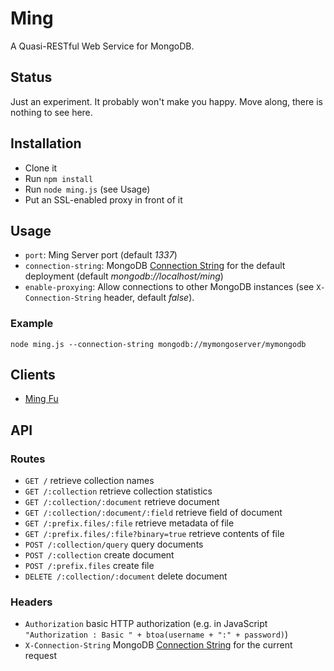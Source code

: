 Ming
====

A Quasi-RESTful Web Service for MongoDB.

Status
------

Just an experiment. It probably won't make you happy. Move along, there is nothing to see here.

Installation
------------

- Clone it
- Run `npm install`
- Run `node ming.js` (see Usage)
- Put an SSL-enabled proxy in front of it

Usage
-----

- `port`: Ming Server port (default *1337*)
- `connection-string`: MongoDB [Connection String](http://docs.mongodb.org/manual/reference/connection-string/) for the default deployment (default *mongodb://localhost/ming*)
- `enable-proxying`: Allow connections to other MongoDB instances (see `X-Connection-String` header, default *false*).

### Example

    node ming.js --connection-string mongodb://mymongoserver/mymongodb

Clients
-------

- [Ming Fu](https://bitbucket.org/agrueneberg/ming-fu)

API
---

### Routes

- `GET /` retrieve collection names
- `GET /:collection` retrieve collection statistics
- `GET /:collection/:document` retrieve document
- `GET /:collection/:document/:field` retrieve field of document
- `GET /:prefix.files/:file` retrieve metadata of file
- `GET /:prefix.files/:file?binary=true` retrieve contents of file
- `POST /:collection/query` query documents
- `POST /:collection` create document
- `POST /:prefix.files` create file
- `DELETE /:collection/:document` delete document

### Headers

- `Authorization` basic HTTP authorization (e.g. in JavaScript `"Authorization : Basic " + btoa(username + ":" + password)`)
- `X-Connection-String` MongoDB [Connection String](http://docs.mongodb.org/manual/reference/connection-string/) for the current request
